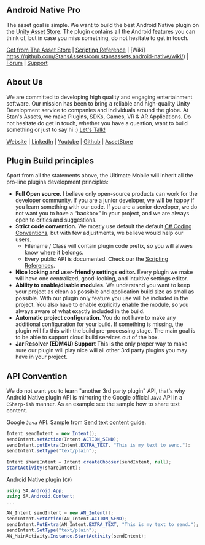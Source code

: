 Android Native Pro
-------------------
The asset goal is simple. We want to build the best Android Native plugin on the [Unity Asset Store](https://assetstore.unity.com/packages/tools/integration/android-native-pro-125691). The plugin contains all the Android features you can think of, but in case you miss something, do not hesitate to get in touch. 

[Get from The Asset Store](https://assetstore.unity.com/packages/tools/integration/ios-native-pro-119175) |  [Scripting Reference](https://api.stansassets.com/ios-native/) | [Wiki] https://github.com/StansAssets/com.stansassets.android-native/wiki/) | [Forum](https://forum.unity.com/threads/introducing-ios-native-pro.535120/) | [Support](https://stansassets.com/)

About Us
-------------------
We are committed to developing high quality and engaging entertainment software. Our mission has been to bring a reliable and high-quality Unity Development service to companies and individuals around the globe. 
At Stan's Assets, we make Plugins, SDKs, Games, VR & AR Applications. Do not hesitate do get in touch, whether you have a question, want to build something or just to say hi :) [Let's Talk!](mailto:stan@stansassets.com)

[Website](https://stansassets.com/) | [LinkedIn](https://www.linkedin.com/in/lacost/) | [Youtube](https://www.youtube.com/user/stansassets/videos) | [Github](https://github.com/StansAssets) | [AssetStore](https://assetstore.unity.com/publishers/2256)

Plugin Build principles
-------------------
Apart from all the statements above, the Ultimate Mobile will inherit all the pro-line plugins development principles:

-  **Full Open source.** I believe only open-source products can work for the developer community. If you are a junior developer, we will be happy if you learn something with our code. If you are a senior developer, we do not want you to have a “backbox” in your project, and we are always open to critics and suggestions.
- **Strict code convention.**  We mostly use default the default [C# Coding Conventions](https://docs.microsoft.com/en-us/dotnet/csharp/programming-guide/inside-a-program/coding-conventions), but with few adjustments, we believe would help our users.
   - Filename / Class will contain plugin code prefix, so you will always know where it belongs.
   - Every public API is documented. Check our the [Scripting References](https://api.stansassets.com/ios-native/).
 - **Nice looking and user-friendly settings editor.** Every plugin we make will have one centralized, good-looking, and intuitive settings editor.
 - **Ability to enable/disable modules.** We understand you want to keep your project as clean as possible and application build size as small as possible. With our plugin only feature you use will be included in the project. You also have to enable explicitly enable the module, so you always aware of what exactly included in the build. 
 - **Automatic project configuration.** You do not have to make any additional configuration for your build. If something is missing, the plugin will fix this with the build pre-processing stage. The main goal is to be able to support cloud build services out of the box.
- **Jar Resolver (EDM4U) Support** This is the only proper way to make sure our plugin will play nice will all other 3rd party plugins you may have in your project.

API Convention
-------------------
We do not want you to learn "another 3rd party plugin" API, that's why Android Native plugin API is mirroring the Google official `Java` API in a `CSharp-ish` manner.  As an example see the sample how to share text content.

Google `Java` API.  Sample from [Send text content](https://developer.android.com/training/sharing/send#send-text-content) guide.

```java
Intent sendIntent = new Intent();
sendIntent.setAction(Intent.ACTION_SEND);
sendIntent.putExtra(Intent.EXTRA_TEXT, "This is my text to send.");
sendIntent.setType("text/plain");

Intent shareIntent = Intent.createChooser(sendIntent, null);
startActivity(shareIntent);
```

Android Native plugin (`C#`)
```csharp
using SA.Android.App;
using SA.Android.Content;
...

AN_Intent sendIntent = new AN_Intent();
sendIntent.SetAction(AN_Intent.ACTION_SEND);
sendIntent.PutExtra(AN_Intent.EXTRA_TEXT, "This is my text to send.");
sendIntent.SetType("text/plain");
AN_MainActivity.Instance.StartActivity(sendIntent);
```
